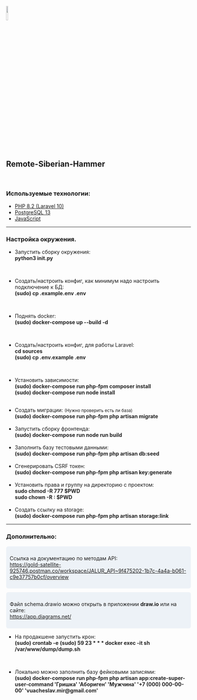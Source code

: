 <img src="https://avatars.githubusercontent.com/u/153977186?s=400&u=7268ad55ed694cec25c1467486710abb82bc9ad8&v=4" style="width: 10%">
<h2>Remote-Siberian-Hammer</h2>
<br>
<h3>Используемые технологии:</h3>
<ul>
    <li>
        <a href="#">PHP 8.2 (Laravel 10)</a>
    </li>
    <li>
        <a href="#">PostgreSQL 13</a>
    </li>
    <li>
        <a href="#">JavaScript</a>
    </li>
</ul>
<hr>
<h3>Настройка окружения.</h3>
<ul>
    <li>
        <p>
            <span>Запустить сборку окружения:</span><br/>
            <b style="color: #222;">python3 init.py</b>
        </p>    
    </li>
    <br />
    <li>
        <p>
            <span>Создать/настроить конфиг, как минимум надо настроить подключение к БД:</span><br>
            <b style="color: #222;">(sudo) cp .example.env .env</b><br>
        </p>
    </li>
    <br />
    <li>
        <p>
            <span>Поднять docker:</span><br>
            <b style="color: #222;">(sudo) docker-compose up --build -d</b>
        </p>
    </li>
    <br />
    <li>
        <p>
            <span>Создать/настроить конфиг, для работы Laravel:</span><br>
            <b style="color: #222;">cd sources</b><br>
            <b style="color: #222;">(sudo) cp .env.example .env</b><br>
        </p>
    </li>
    <br />
    <li>
        <p>
            <span>Установить зависимости:</span><br>
            <b style="color: #222;">(sudo) docker-compose run php-fpm composer install</b><br>
            <b style="color: #222;">(sudo) docker-compose run node install</b><br>
        </p>
    </li>
    <br />
    <li>
        <span>Создать миграции: <small>(Нужно проверить есть ли база)</small></span><br>
        <b style="color: #222;">(sudo) docker-compose run php-fpm php artisan migrate</b><br>
    </li>
    <br />
    <li>
        <span>Запустить сборку фронтенда:</span><br>
        <b style="color: #222;">(sudo) docker-compose run node run build</b><br>
    </li>
    <br />
    <li>
        <span>Заполнить базу тестовыми данными:</span><br>
        <b style="color: #222;">(sudo) docker-compose run php-fpm php artisan db:seed</b><br>
    </li>
    <br />
    <li>
        <span>Сгенерировать CSRF токен:</span><br>
        <b style="color: #222;">(sudo) docker-compose run php-fpm php artisan key:generate</b><br>
    </li>
    <br />
    <li>
        <span>Установить права и группу на директорию с проектом:</span><br>
        <b style="color: #222;">sudo chmod -R 777 $PWD</b><br>
        <b style="color: #222;">sudo chown -R <MY GROUP>:<MY GROUP> $PWD</b><br>
    </li>
    <br />
    <li>
        <span>Создать ссылку на storage:</span><br>
        <b style="color: #222;">(sudo) docker-compose run php-fpm php artisan storage:link</b><br>
    </li>
</ul>
<hr />
<h3>Дополнительно:</h3>
<div style="padding: 0.7em;background-color: #edf2f7;border-radius: 0.4em;margin-bottom:10px;">
    <p>
        Ссылка на документацию по методам API:<br />
        <a href="https://gold-satellite-925746.postman.co/workspace/JALUR_API~9f475202-1b7c-4a4a-b061-c9e37757b0cf/overview">
            https://gold-satellite-925746.postman.co/workspace/JALUR_API~9f475202-1b7c-4a4a-b061-c9e37757b0cf/overview
        </a><br />
    </p>
</div>
<div style="padding: 0.7em;background-color: #edf2f7;border-radius: 0.4em;margin-bottom:10px;">
    <p>
        Файл schema.drawio можно открыть в приложении <b>draw.io</b> или на сайте:<br />
        <a href="https://app.diagrams.net/">https://app.diagrams.net/</a><br />
    </p>
</div>
<ul>
    <li>
        <p>
            <span>На продакшене запустить крон:</span><br>
            <b style="color: #222;">(sudo) crontab -e</b>
            <b style="color: #222;">(sudo) 59 23 * * * docker exec -it <CONTAINER ID> sh /var/www/dump/dump.sh</b>
        </p>
    </li>
    <br />
    <li>
        <p>
            <span>Локально можно заполнить базу фейковыми записями:</span><br>
            <b style="color: #222;">(sudo) docker-compose run php-fpm php artisan app:create-super-user-command 'Гришка' 'Абориген' 'Мужчина' '+7 (000) 000-00-00' 'vuacheslav.mir@gmail.com'</b>
        </p>
    </li>
</ul>